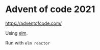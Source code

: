 # Advent of code 2021

<https://adventofcode.com/>

Using [elm](https://elm-lang.org/).

Run with `elm reactor`
